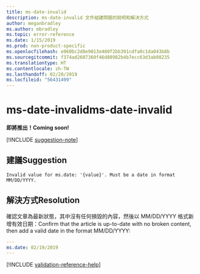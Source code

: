 ```yaml
---
title: ms-date-invalid
description: ms-date-invalid 文件組建問題的說明和解決方式
author: meganbradley
ms.author: mbradley
ms.topic: error-reference
ms.date: 1/15/2019
ms.prod: non-product-specific
ms.openlocfilehash: e960bc2d8e9013e480f2bb391cdfa0c1da043b8b
ms.sourcegitcommit: f374ad2607360f46d88982b4b7ecc63d3ab08235
ms.translationtype: HT
ms.contentlocale: zh-TW
ms.lasthandoff: 02/20/2019
ms.locfileid: "56431499"
---
```

# <a name="ms-date-invalid"></a><span data-ttu-id="69539-103">ms-date-invalid</span><span class="sxs-lookup"><span data-stu-id="69539-103">ms-date-invalid</span></span>

<span data-ttu-id="69539-104">**即將推出！**</span><span class="sxs-lookup"><span data-stu-id="69539-104">**Coming soon!**</span></span>

[!INCLUDE [suggestion-note](includes/suggestion-note.md)]

## <a name="suggestion"></a><span data-ttu-id="69539-105">建議</span><span class="sxs-lookup"><span data-stu-id="69539-105">Suggestion</span></span>

`Invalid value for ms.date: '{value}'. Must be a date in format MM/DD/YYYY.`

## <a name="resolution"></a><span data-ttu-id="69539-106">解決方式</span><span class="sxs-lookup"><span data-stu-id="69539-106">Resolution</span></span>

<span data-ttu-id="69539-107">確認文章為最新狀態，其中沒有任何損毀的內容，然後以 MM/DD/YYYY 格式新增有效日期：</span><span class="sxs-lookup"><span data-stu-id="69539-107">Confirm that the article is up-to-date with no broken content, then add a valid date in the format MM/DD/YYYY:</span></span>

```yml
---
ms.date: 02/19/2019
---
```

<!--make sure to add this file to your includes folder and verify the path-->
[!INCLUDE [validation-reference-help](includes/validation-reference-help.md)]
